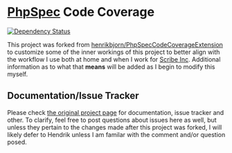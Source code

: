 # [PhpSpec](http://phpspec.net) Code Coverage

[![Dependency Status](https://www.versioneye.com/user/projects/523e720f632bac1b0b0034c8/badge.png)](https://www.versioneye.com/user/projects/523e720f632bac1b0b0034c8)

This project was forked from [henrikbjorn/PhpSpecCodeCoverageExtension](https://github.com/henrikbjorn/PhpSpecCodeCoverageExtension) to customize some of the inner workings of this project to better align with the workflow I use both at home and when I work for [Scribe Inc](ttp://scribenet.com/). Additional information as to what that **means** will be added as I begin to modify this myself.

## Documentation/Issue Tracker

Please check [the original project page](https://github.com/henrikbjorn/PhpSpecCodeCoverageExtension) for documentation, issue tracker and other. To clarify, feel free to post questions about issues here as well, but unless they pertain to the changes made after this project was forked, I will likely defer to Hendrik unless I am familar with the comment and/or question posed.